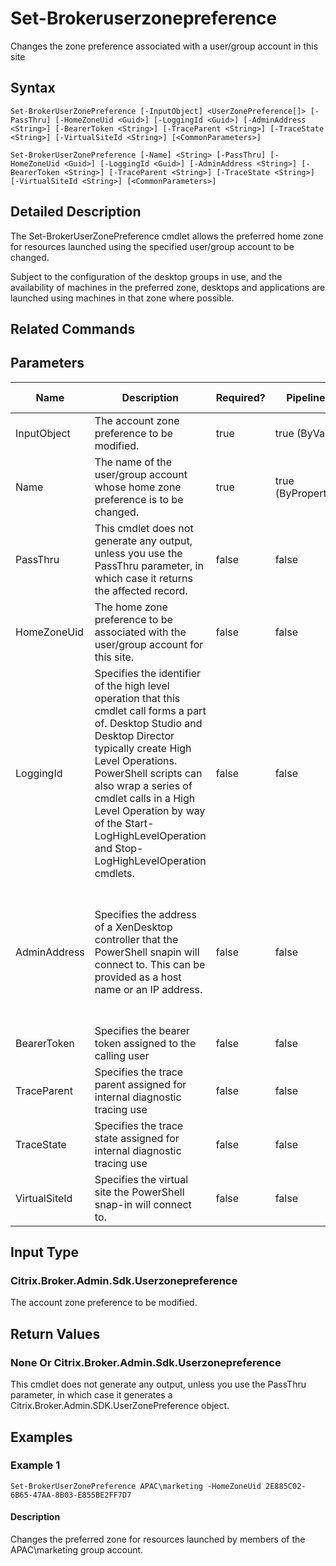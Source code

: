 ﻿
# Set-Brokeruserzonepreference
Changes the zone preference associated with a user/group account in this site
## Syntax

```
Set-BrokerUserZonePreference [-InputObject] <UserZonePreference[]> [-PassThru] [-HomeZoneUid <Guid>] [-LoggingId <Guid>] [-AdminAddress <String>] [-BearerToken <String>] [-TraceParent <String>] [-TraceState <String>] [-VirtualSiteId <String>] [<CommonParameters>]  
  
Set-BrokerUserZonePreference [-Name] <String> [-PassThru] [-HomeZoneUid <Guid>] [-LoggingId <Guid>] [-AdminAddress <String>] [-BearerToken <String>] [-TraceParent <String>] [-TraceState <String>] [-VirtualSiteId <String>] [<CommonParameters>]
```

## Detailed Description
The Set-BrokerUserZonePreference cmdlet allows the preferred home zone for resources launched using the specified user/group account to be changed.

Subject to the configuration of the desktop groups in use, and the availability of machines in the preferred zone, desktops and applications are launched using machines in that zone where possible.


## Related Commands

## Parameters
| Name   | Description | Required? | Pipeline Input | Default Value |
| --- | --- | --- | --- | --- |
| InputObject | The account zone preference to be modified. | true | true (ByValue) |  |
| Name | The name of the user/group account whose home zone preference is to be changed. | true | true (ByPropertyName) |  |
| PassThru | This cmdlet does not generate any output, unless you use the PassThru parameter, in which case it returns the affected record. | false | false | False |
| HomeZoneUid | The home zone preference to be associated with the user/group account for this site. | false | false |  |
| LoggingId | Specifies the identifier of the high level operation that this cmdlet call forms a part of. Desktop Studio and Desktop Director typically create High Level Operations. PowerShell scripts can also wrap a series of cmdlet calls in a High Level Operation by way of the Start-LogHighLevelOperation and Stop-LogHighLevelOperation cmdlets. | false | false |  |
| AdminAddress | Specifies the address of a XenDesktop controller that the PowerShell snapin will connect to. This can be provided as a host name or an IP address. | false | false | Localhost. Once a value is provided by any cmdlet, this value will become the default. |
| BearerToken | Specifies the bearer token assigned to the calling user | false | false |  |
| TraceParent | Specifies the trace parent assigned for internal diagnostic tracing use | false | false |  |
| TraceState | Specifies the trace state assigned for internal diagnostic tracing use | false | false |  |
| VirtualSiteId | Specifies the virtual site the PowerShell snap-in will connect to. | false | false |  |

## Input Type

### Citrix.Broker.Admin.Sdk.Userzonepreference
The account zone preference to be modified.
## Return Values

### None Or Citrix.Broker.Admin.Sdk.Userzonepreference
This cmdlet does not generate any output, unless you use the PassThru parameter, in which case it generates a Citrix.Broker.Admin.SDK.UserZonePreference object.
## Examples

### Example 1

```
Set-BrokerUserZonePreference APAC\marketing -HomeZoneUid 2E885C02-6B65-47AA-8B03-E855BE2FF7D7
```

#### Description
Changes the preferred zone for resources launched by members of the APAC\\marketing group account.
